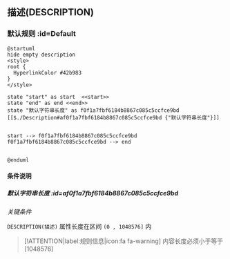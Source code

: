 ## 描述(DESCRIPTION) <!-- {docsify-ignore-all} -->

   

### 默认规则 :id=Default

```plantuml
@startuml
hide empty description
<style>
root {
  HyperlinkColor #42b983
}
</style>

state "start" as start  <<start>>
state "end" as end <<end>>
state "默认字符串长度" as f0f1a7fbf6184b8867c085c5ccfce9bd [[$./Description#af0f1a7fbf6184b8867c085c5ccfce9bd {"默认字符串长度"}]]


start --> f0f1a7fbf6184b8867c085c5ccfce9bd 
f0f1a7fbf6184b8867c085c5ccfce9bd --> end 


@enduml
```

#### 条件说明

##### 默认字符串长度 :id=af0f1a7fbf6184b8867c085c5ccfce9bd


*关键条件*


`DESCRIPTION(描述)` 属性长度在区间 `(0 , 1048576]` 内

> [!ATTENTION|label:规则信息|icon:fa fa-warning]
> 内容长度必须小于等于[1048576]







